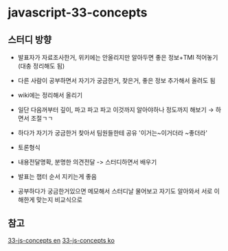 # javascript-33-concepts


## 스터디 방향

* 발표자가 자료조사한거, 위키에는 안올리지만 알아두면 좋은 정보+TMI 적어놓기(대충 정리해도 됨)

* 다른 사람이 공부하면서 자기가 궁금한거, 찾은거, 좋은 정보 추가해서 올려도 됨

* wiki에는 정리해서 올리기 

* 일단 다음꺼부터 깊이, 파고 파고 파고 이것까지 알아야하나 정도까지 해보기 → 하면서 조절ㄱㄱ

* 하다가 자기가 궁금한거 찾아서 팀원들한테 공유 '이거는~이거더라 ~좋더라'

* 토론형식

* 내용전달명확, 분명한 의견전달 -> 스터디하면서 배우기

* 발표는 챕터 순서 지키는게 좋음

* 공부하다가 궁금한거있으면 메모해서 스터디날 물어보고 자기도 알아와서 서로 이해한게 맞는지 비교식으로


## 참고
[33-js-concepts en](https://github.com/leonardomso/33-js-concepts)
[33-js-concepts ko](https://github.com/yjs03057/33-js-concepts)

